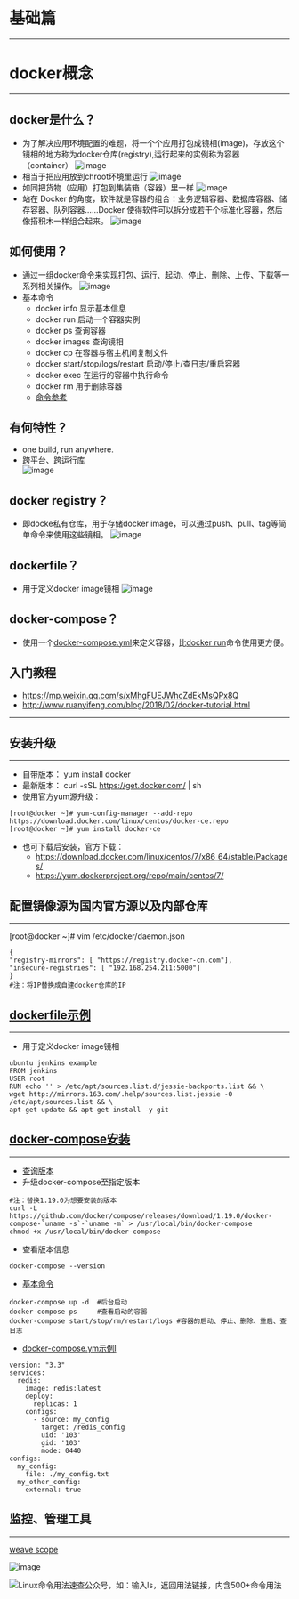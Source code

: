 # **基础篇**
---
# docker概念
---
## **docker是什么？**
  * 为了解决应用环境配置的难题，将一个个应用打包成镜相(image)，存放这个镜相的地方称为docker仓库(registry),运行起来的实例称为容器（container）
![image](http://upload-images.jianshu.io/upload_images/12123313-0401451b1906521e?imageMogr2/auto-orient/strip%7CimageView2/2/w/1240)
  * 相当于把应用放到chroot环境里运行
![image](http://upload-images.jianshu.io/upload_images/12123313-c9dd268fc778067a?imageMogr2/auto-orient/strip%7CimageView2/2/w/1240)
  * 如同把货物（应用）打包到集装箱（容器）里一样
![image](http://upload-images.jianshu.io/upload_images/12123313-4ad5a490e98a62af?imageMogr2/auto-orient/strip%7CimageView2/2/w/1240)
  * 站在 Docker 的角度，软件就是容器的组合：业务逻辑容器、数据库容器、储存容器、队列容器......Docker 使得软件可以拆分成若干个标准化容器，然后像搭积木一样组合起来。
![image](http://upload-images.jianshu.io/upload_images/12123313-d2ca1089180f124f?imageMogr2/auto-orient/strip%7CimageView2/2/w/1240)
## **如何使用？**
  * 通过一组docker命令来实现打包、运行、起动、停止、删除、上传、下载等一系列相关操作。 
![image](http://upload-images.jianshu.io/upload_images/12123313-66eed42d4393cb1b?imageMogr2/auto-orient/strip%7CimageView2/2/w/1240)
  * 基本命令
    * docker info 显示基本信息
    * docker run  启动一个容器实例
    * docker ps   查询容器
    * docker images 查询镜相
    * docker cp   在容器与宿主机间复制文件
    * docker start/stop/logs/restart 启动/停止/查日志/重启容器
    * docker exec 在运行的容器中执行命令
    * docker rm   用于删除容器
    * [命令参考](https://docs.docker.com/engine/reference/run/#general-form)
##  **有何特性？**
  * one build, run anywhere.
  * 跨平台、跨运行库  
![image](http://upload-images.jianshu.io/upload_images/12123313-73f5495c9768bff7?imageMogr2/auto-orient/strip%7CimageView2/2/w/1240)
## **docker registry？** 
  * 即docke私有仓库，用于存储docker image，可以通过push、pull、tag等简单命令来使用这些镜相。
 ![image](http://upload-images.jianshu.io/upload_images/12123313-c28dec06d77af71c?imageMogr2/auto-orient/strip%7CimageView2/2/w/1240)
##   **dockerfile？**
  * 用于定义docker image镜相
 ![image](http://upload-images.jianshu.io/upload_images/12123313-1f920a3101e1c688?imageMogr2/auto-orient/strip%7CimageView2/2/w/1240)
##  **docker-compose？**
  * 使用一个[docker-compose.yml](https://docs.docker.com/compose/compose-file/#service-configuration-reference)来定义容器，比[docker run](https://docs.docker.com/engine/reference/run/#general-form)命令使用更方便。
##  **入门教程**
  * https://mp.weixin.qq.com/s/xMhgFUEJWhcZdEkMsQPx8Q
  * http://www.ruanyifeng.com/blog/2018/02/docker-tutorial.html
---

## **安装升级**
---
* 自带版本： yum install docker
* 最新版本： curl -sSL https://get.docker.com/ | sh
* 使用官方yum源升级：
```
[root@docker ~]# yum-config-manager --add-repo https://download.docker.com/linux/centos/docker-ce.repo
[root@docker ~]# yum install docker-ce
```
* 也可下载后安装，官方下载：
  * https://download.docker.com/linux/centos/7/x86_64/stable/Packages/
  * https://yum.dockerproject.org/repo/main/centos/7/

## **配置镜像源为国内官方源以及内部仓库**
---
[root@docker ~]# vim /etc/docker/daemon.json
```
{
"registry-mirrors": [ "https://registry.docker-cn.com"],
"insecure-registries": [ "192.168.254.211:5000"]
}
#注：将IP替换成自建docker仓库的IP
```
## [**dockerfile示例**](https://docs.docker.com/engine/reference/builder/)
---
* 用于定义docker image镜相
```
ubuntu jenkins example
FROM jenkins
USER root
RUN echo '' > /etc/apt/sources.list.d/jessie-backports.list && \
wget http://mirrors.163.com/.help/sources.list.jessie -O /etc/apt/sources.list && \
apt-get update && apt-get install -y git
```
## [**docker-compose安装**](https://docs.docker.com/compose/gettingstarted/#step-1-setup)
---
* [查询版本](https://github.com/docker/compose/releases/)
* 升级docker-compose至指定版本
```
#注：替换1.19.0为想要安装的版本
curl -L https://github.com/docker/compose/releases/download/1.19.0/docker-compose-`uname -s`-`uname -m` > /usr/local/bin/docker-compose
chmod +x /usr/local/bin/docker-compose
```
* 查看版本信息
```
docker-compose --version
```
* [基本命令](https://docs.docker.com/compose/gettingstarted/#step-1-setup)
```
docker-compose up -d  #后台启动
docker-compose ps     #查看启动的容器
docker-compose start/stop/rm/restart/logs #容器的启动、停止、删除、重启、查日志
```
* [docker-compose.ym示例l](https://docs.docker.com/compose/compose-file/#service-configuration-reference)
```
version: "3.3"
services:
  redis:
    image: redis:latest
    deploy:
      replicas: 1
    configs:
      - source: my_config
        target: /redis_config
        uid: '103'
        gid: '103'
        mode: 0440
configs:
  my_config:
    file: ./my_config.txt
  my_other_config:
    external: true
```
## **监控、管理工具**
---
[weave scope](https://www.cnblogs.com/CloudMan6/p/9118943.html)

![image](http://upload-images.jianshu.io/upload_images/12123313-c4cf985cde37f521?imageMogr2/auto-orient/strip%7CimageView2/2/w/1240)

![Linux命令用法速查公众号，如：输入ls，返回用法链接，内含500+命令用法](http://upload-images.jianshu.io/upload_images/12123313-cb461a3e8c2135b2?imageMogr2/auto-orient/strip%7CimageView2/2/w/1240)